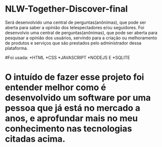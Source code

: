 # NLW-Together-Discover-final
Será desenvolvido uma central de perguntas(anônimas), que pode ser aberta para saber a opinião dos telespectadores e/ou seguidores.
Foi desenvolvio uma central de perguntas(anônimas), que pode ser aberta para pesquisar a opinião dos usuários, servindo para a criação ou melhoramento de produtos e serviços que
são prestados pelo administrador dessa plataforma. 

#Foi usada:
  *HTML
  *CSS
  *JAVASCRIPT 
  *NODEJS
  E
  *SQLITE
  
  # O intuído de fazer esse projeto foi entender melhor como é desenvolvido um software por uma pessoa que já está no mercado a anos, e aprofundar mais no meu conhecimento nas tecnologias citadas acima.
